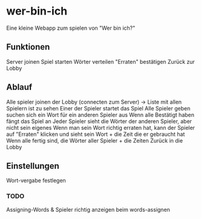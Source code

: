 # wer-bin-ich
Eine kleine Webapp zum spielen von "Wer bin ich?"

## Funktionen
Server joinen
Spiel starten
Wörter verteilen
"Erraten" bestätigen
Zurück zur Lobby

## Ablauf
Alle spieler joinen der Lobby (connecten zum Server) -> Liste mit allen Spielern ist zu sehen
Einer der Spieler startet das Spiel
Alle Spieler geben suchen sich ein Wort für ein anderen Spieler aus
Wenn alle Bestätigt haben fängt das Spiel an
Jeder Spieler sieht die Wörter der anderen Spieler, aber nicht sein eigenes
Wenn man sein Wort richtig erraten hat, kann der Spieler auf "Erraten" klicken und sieht sein Wort + die Zeit die er gebraucht hat
Wenn alle fertig sind, die Wörter aller Spieler + die Zeiten
Zurück in die Lobby

## Einstellungen
Wort-vergabe festlegen


### TODO
Assigning-Words & Spieler richtig anzeigen beim words-assignen